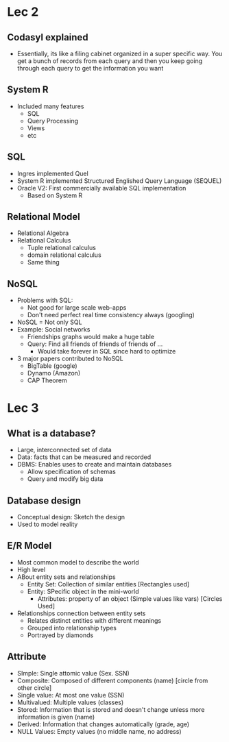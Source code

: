 # Lec 2

## Codasyl explained
* Essentially, its like a filing cabinet organized in a super specific way. You get a bunch of records from each query and then you keep going through each query to get the information you want

## System R
* Included many features
  * SQL
  * Query Processing 
  * Views
  * etc

## SQL
* Ingres implemented Quel
* System R implemented Structured Englished Query Language (SEQUEL) 
* Oracle V2: First commercially available SQL implementation
  * Based on System R

## Relational Model
* Relational Algebra
* Relational Calculus
  * Tuple relational calculus
  * domain relational calculus
  * Same thing

## NoSQL
* Problems with SQL:
  * Not good for large scale web-apps
  * Don't need perfect real time consistency always (googling)
* NoSQL = Not only SQL
* Example: Social networks
  * Friendships graphs would make a huge table
  * Query: Find all friends of friends of friends of ... 
    * Would take forever in SQL since hard to optimize
* 3 major papers contributed to NoSQL
  * BigTable (google)
  * Dynamo (Amazon)
  * CAP Theorem


# Lec 3

## What is a database? 

* Large, interconnected set of data
* Data: facts that can be measured and recorded
* DBMS: Enables uses to create and maintain databases
  * Allow specification of schemas
  * Query and modify big data   

## Database design
* Conceptual design: Sketch the design
* Used to model reality
  
## E/R Model
* Most common model to describe the world
* High level
* ABout entity sets and relationships
  * Entity Set: Collection of similar entities [Rectangles used]
  * Entity: SPecific object in the mini-world
    * Attributes: property of an object (Simple values like vars) [Circles Used]
* Relationships connection between entity sets
  * Relates distinct entities with different meanings 
  * Grouped into relationship types
  * Portrayed by diamonds

## Attribute
* SImple: Single attomic value (Sex. SSN) 
* Composite: Composed of different components (name) [circle from other circle]
* Single value: At most one value (SSN)
* Multivalued: Multiple values (classes)
* Stored: Information that is stored and doesn't change unless more information is given (name)
* Derived: Information that changes automatically (grade, age)
* NULL Values: Empty values (no middle name, no address)